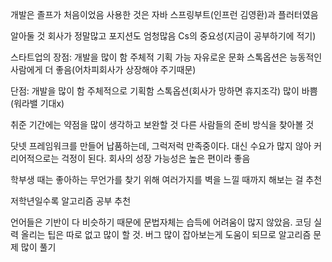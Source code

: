 개발은 졸프가 처음이었음
사용한 것은 자바 스프링부트(인프런 김영환)과 플러터였음

알아둘 것
회사가 정말많고 포지션도 엄청많음
Cs의 중요성(지금이 공부하기에 적기)

스타트업의 장점:
개발을 많이 함
주체적 기획 가능
자유로운 문화
스톡옵션은 능동적인 사람에게 더 좋음(어차피회사가 상장해야 주기때문)

단점:
개발을 많이 함
주체적으로 기획함
스톡옵션(회사가 망하면 휴지조각)
많이 바쁨(워라밸 기대x)

취준 기간에는 약점을 많이 생각하고 보완할 것
다른 사람들의 준비 방식을 찾아볼 것

닷넷 프레임워크를 만들어 납품하는데, 그럭저럭 만족중이다. 대신 수요가 많지 않아 커리어적으로는 걱정이 된다. 회사의 성장 가능성은 높은 편이라 좋음


학부생 때는 좋아하는 무언가를 찾기 위해 여러가지를 벽을 느낄 때까지 해보는 걸 추천


저학년일수록 알고리즘 공부 추천

언어들은 기반이 다 비슷하기 때문에 문법자체는 습득에 어려움이 많지 않았음. 코딩 실력 올리는 팁은 따로 없고 많이 할 것. 버그 많이 잡아보는게 도움이 되므로 알고리즘 문제 많이 풀기

